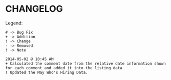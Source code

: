 CHANGELOG
==============

Legend:

```
# -> Bug Fix
+ -> Addition
! -> Change
- -> Removed
! -> Note
```

```
2014-05-02 @ 10:45 AM
+ Calculated the comment date from the relative date information shown for each comment and added it into the listing data
! Updated the May Who's Hiring Data.

```